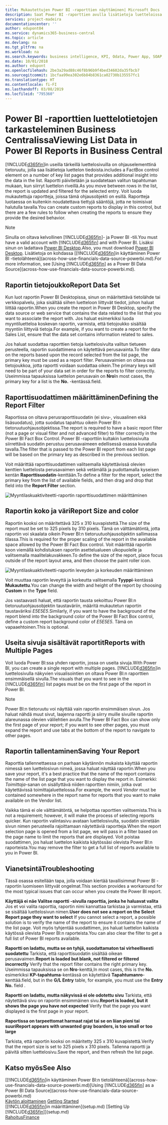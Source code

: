 ```yaml
---
title: Mukautettujen Power BI -raporttien näyttäminen| Microsoft Docs
description: Saat Power BI -raporttien avulla lisätietoja luetteloissa olevista tiedoista.
services: project-madeira
documentationcenter: ''
author: edupont04
ms.service: dynamics365-business-central
ms.topic: article
ms.devlang: na
ms.tgt_pltfrm: na
ms.workload: na
ms.search.keywords: business intelligence, KPI, Odata, Power App, SOAP, analysis
ms.date: 10/01/2018
ms.author: edupont
ms.openlocfilehash: 2be3a29ad88c46f8b96b9f4bed34602da35fbcb7
ms.sourcegitcommit: 1bcfaa99ea302e6b84b8361ca02730b135557fc1
ms.translationtype: HT
ms.contentlocale: fi-FI
ms.lasthandoff: 03/08/2019
ms.locfileid: "795360"
---
```

# <a name="viewing-list-data-in-power-bi-reports-in-business-central"></a><span data-ttu-id="7aebb-103">Power BI -raporttien luettelotietojen tarkasteleminen Business Centralissa</span><span class="sxs-lookup"><span data-stu-id="7aebb-103">Viewing List Data in Power BI Reports in Business Central</span></span> 
[!INCLUDE[d365fin](includes/d365fin_md.md)]<span data-ttu-id="7aebb-104">in useilla tärkeillä luettelosivuilla on ohjauselementtinä tietoruutu, jolla saa lisätietoja luettelon tiedoista.</span><span class="sxs-lookup"><span data-stu-id="7aebb-104">includes a FactBox control element on a number of key list pages that provides additional insight into the data in the list.</span></span> <span data-ttu-id="7aebb-105">Raportti päivitetään ja suodatetaan valitun tapahtuman mukaan, kun siirryt luettelon riveillä.</span><span class="sxs-lookup"><span data-stu-id="7aebb-105">As you move between rows in the list, the report is updated and filtered for the selected entry.</span></span> <span data-ttu-id="7aebb-106">Voit luoda mukautettuja raportteja, joissa tämä ohjausobjekti on esillä. Raportteja luotaessa on kuitenkin noudatettava tiettyjä sääntöjä, jotta ne toimisivat halutulla tavalla.</span><span class="sxs-lookup"><span data-stu-id="7aebb-106">You can create custom reports to display in this control, but there are a few rules to follow when creating the reports to ensure they provide the desired behavior.</span></span>  

> [!NOTE]  
>   <span data-ttu-id="7aebb-107">Sinulla on oltava kelvollinen [!INCLUDE[d365fin](includes/d365fin_md.md)]- ja Power BI -tili.</span><span class="sxs-lookup"><span data-stu-id="7aebb-107">You must have a valid account with [!INCLUDE[d365fin](includes/d365fin_md.md)] and with Power BI.</span></span> <span data-ttu-id="7aebb-108">Lisäksi sinun on ladattava [Power BI Desktop](https://powerbi.microsoft.com/en-us/desktop/).</span><span class="sxs-lookup"><span data-stu-id="7aebb-108">Also, you must download [Power BI Desktop](https://powerbi.microsoft.com/en-us/desktop/).</span></span> <span data-ttu-id="7aebb-109">Lisätietoja on kohdassa [[!INCLUDE[d365fin](includes/d365fin_md.md)]in käyttäminen Power BI -tietolähteenä](across-how-use-financials-data-source-powerbi.md).</span><span class="sxs-lookup"><span data-stu-id="7aebb-109">For more information, see [Using [!INCLUDE[d365fin](includes/d365fin_md.md)] as a Power BI Data Source](across-how-use-financials-data-source-powerbi.md).</span></span>  

## <a name="report-data-set"></a><span data-ttu-id="7aebb-110">Raportin tietojoukko</span><span class="sxs-lookup"><span data-stu-id="7aebb-110">Report Data Set</span></span>
<span data-ttu-id="7aebb-111">Kun luot raportin Power BI Desktopissa, sinun on määritettävä tietolähde tai verkkopalvelu, joka sisältää siihen luetteloon liittyvät tiedot, johon haluat liittää raportin.</span><span class="sxs-lookup"><span data-stu-id="7aebb-111">When you create the report in Power BI Desktop, specify the data source or web service that contains the data related to the list that you want to associate the report with.</span></span> <span data-ttu-id="7aebb-112">Jos haluat esimerkiksi luoda myyntiluetteloa koskevan raportin, varmista, että tietojoukko sisältää myyntiin liittyviä tietoja.</span><span class="sxs-lookup"><span data-stu-id="7aebb-112">For example, if you want to create a report for the Sales List, ensure that the data set contains information related to sales.</span></span>  

<span data-ttu-id="7aebb-113">Jos haluat suodattaa raporttien tietoja luettelosivulta valitun tietueen perusteella, raportin suodattimena on käytettävä perusavainta.</span><span class="sxs-lookup"><span data-stu-id="7aebb-113">To filter data on the reports based upon the record selected from the list page, the primary key must be used as a report filter.</span></span> <span data-ttu-id="7aebb-114">Perusavaimien on oltava osa tietojoukkoa, jotta raportti voidaan suodattaa oikein.</span><span class="sxs-lookup"><span data-stu-id="7aebb-114">The primary keys will need to be part of your data set in order for the reports to filter correctly.</span></span> <span data-ttu-id="7aebb-115">Useimmissa tapauksissa luettelon perusavain on **Nro**</span><span class="sxs-lookup"><span data-stu-id="7aebb-115">In most cases, the primary key for a list is the **No.**</span></span> <span data-ttu-id="7aebb-116">-kentässä.</span><span class="sxs-lookup"><span data-stu-id="7aebb-116">field.</span></span>  

## <a name="defining-the-report-filter"></a><span data-ttu-id="7aebb-117">Raporttisuodattimen määrittäminen</span><span class="sxs-lookup"><span data-stu-id="7aebb-117">Defining the Report Filter</span></span>
<span data-ttu-id="7aebb-118">Raportissa on oltava perusraporttisuodatin (ei sivu-, visuaalinen eikä lisäsuodatus), jotta suodatus tapahtuu oikein Power BI:n tietoruutuohjausobjektissa.</span><span class="sxs-lookup"><span data-stu-id="7aebb-118">The report is required to have a basic report filter (not a page or visual filter and not advanced filter) to filter correctly in the Power BI Fact Box Control.</span></span> <span data-ttu-id="7aebb-119">Power BI -raporttiin kultakin luettelosivulta siirrettävä suodatin perustuu perusavaimeen edellisessä osassa kuvatulla tavalla.</span><span class="sxs-lookup"><span data-stu-id="7aebb-119">The filter that is passed to the Power BI report from each list page will be based on the primary key as described in the previous section.</span></span>  

<span data-ttu-id="7aebb-120">Voit määrittää raporttisuodattimen valitsemalla käytettävissä olevien kenttien luettelosta perusavaimen sekä vetämällä ja pudottamalla kyseisen kentän **Raporttisuodatin**-kenttään.</span><span class="sxs-lookup"><span data-stu-id="7aebb-120">To define a filter for the report, select the primary key from the list of available fields, and then drag and drop that field into the **Report Filter** section.</span></span>  

![Myyntilaskuaktiviteetti-raportin raporttisuodattimen määrittäminen](./media/across-how-use-powerbi-reports-factbox/financials-powerbi-report-filter.png)

## <a name="report-size-and-color"></a><span data-ttu-id="7aebb-122">Raportin koko ja väri</span><span class="sxs-lookup"><span data-stu-id="7aebb-122">Report Size and color</span></span>
<span data-ttu-id="7aebb-123">Raportin kooksi on määritettävä 325 x 310 kuvapistettä.</span><span class="sxs-lookup"><span data-stu-id="7aebb-123">The size of the report must be set to 325 pixels by 310 pixels.</span></span> <span data-ttu-id="7aebb-124">Tämä on välttämätöntä, jotta raportin voi skaalata oikein Power BI:n tietoruutuohjausobjektin sallimassa tilassa.</span><span class="sxs-lookup"><span data-stu-id="7aebb-124">This is required for the proper scaling of the report in the available space allowed by the Power BI Fact Box control.</span></span> <span data-ttu-id="7aebb-125">Voit määrittää raportin koon viemällä kohdistuksen raportin asettelualueen ulkopuolelle ja valitsemalla maalitelakuvakkeen.</span><span class="sxs-lookup"><span data-stu-id="7aebb-125">To define the size of the report, place focus outside of the report layout area, and then choose the paint roller icon.</span></span>

![Myyntilaskuaktiviteetti-raportin leveyden ja korkeuden määrittäminen](./media/across-how-use-powerbi-reports-factbox/financials-powerbi-report-sizing.png)

<span data-ttu-id="7aebb-127">Voit muuttaa raportin leveyttä ja korkeutta valitsemalla **Tyyppi**-kentässä **Mukautettu**.</span><span class="sxs-lookup"><span data-stu-id="7aebb-127">You can change the width and height of the report by choosing **Custom** in the **Type** field.</span></span>

<span data-ttu-id="7aebb-128">Jos vastaavasti haluat, että raportin tausta sekoittuu Power BI:n tietoruutuohjausobjektin taustaväriin, määritä mukautetun raportin taustaväriksi *E5E5E5*.</span><span class="sxs-lookup"><span data-stu-id="7aebb-128">Similarly, if you want to have the background of the report blend into the background color of the Power BI Fact Box control, define a custom report background color of *E5E5E5*.</span></span> <span data-ttu-id="7aebb-129">Tämä on vapaaehtoinen.</span><span class="sxs-lookup"><span data-stu-id="7aebb-129">This is optional.</span></span>  

## <a name="reports-with-multiple-pages"></a><span data-ttu-id="7aebb-130">Useita sivuja sisältävät raportit</span><span class="sxs-lookup"><span data-stu-id="7aebb-130">Reports with Multiple Pages</span></span>
<span data-ttu-id="7aebb-131">Voit luoda Power BI:ssa yhden raportin, jossa on useita sivuja.</span><span class="sxs-lookup"><span data-stu-id="7aebb-131">With Power BI, you can create a single report with multiple pages.</span></span> <span data-ttu-id="7aebb-132">[!INCLUDE[d365fin](includes/d365fin_md.md)]in luettelosivulla näkyvien visualisointien on oltava Power BI:n raporttien ensimmäisellä sivulla.</span><span class="sxs-lookup"><span data-stu-id="7aebb-132">The visuals that you want to see in the [!INCLUDE[d365fin](includes/d365fin_md.md)] list pages must be on the first page of the report in Power BI.</span></span>  

> [!NOTE]  
>  <span data-ttu-id="7aebb-133">Power BI:n tietoruutu voi näyttää vain raportin ensimmäisen sivun. Jos haluat nähdä muut sivut, laajenna raportti ja siirry muille sivuille raportin alareunassa olevien välilehtien avulla.</span><span class="sxs-lookup"><span data-stu-id="7aebb-133">The Power BI Fact Box can show only the first page of your report; if you want to see other pages, you must expand the report and use tabs at the bottom of the report to navigate to other pages.</span></span>  

## <a name="saving-your-report"></a><span data-ttu-id="7aebb-134">Raportin tallentaminen</span><span class="sxs-lookup"><span data-stu-id="7aebb-134">Saving Your Report</span></span>

<span data-ttu-id="7aebb-135">Raporttia tallennettaessa on parhaan käytännön mukaista käyttää raportin nimessä sen luettelosivun nimeä, jossa haluat näyttää raportin.</span><span class="sxs-lookup"><span data-stu-id="7aebb-135">When you save your report, it's a best practice that the name of the report contains the name of the list page that you want to display the report in.</span></span> <span data-ttu-id="7aebb-136">Esimerkki: *Toimittaja*-sanan on sisällyttävä niiden raporttien nimiin, jotka ovat käytettävissä toimittajaluettelossa.</span><span class="sxs-lookup"><span data-stu-id="7aebb-136">For example, the word *Vendor* must be contained somewhere in the report name for reports that you want to make available on the Vendor list.</span></span>  

<span data-ttu-id="7aebb-137">Vaikka tämä ei ole välttämätöntä, se helpottaa raporttien valitsemista.</span><span class="sxs-lookup"><span data-stu-id="7aebb-137">This is not a requirement; however, it will make the process of selecting reports quicker.</span></span> <span data-ttu-id="7aebb-138">Kun raportin valintasivu avataan luettelosivulta, suodatin siirretään sivun nimen perusteella rajoittamaan näytettäviä raportteja.</span><span class="sxs-lookup"><span data-stu-id="7aebb-138">When the report selection page is opened from a list page, we will pass in a filter based on the page name to limit the reports that are displayed.</span></span>  <span data-ttu-id="7aebb-139">Voit poistaa suodattimen, jos haluat luettelon kaikista käytössäsi olevista Power BI:n raporteista.</span><span class="sxs-lookup"><span data-stu-id="7aebb-139">You may remove the filter to get a full list of reports available to you in Power BI.</span></span>  

## <a name="troubleshooting"></a><span data-ttu-id="7aebb-140">Vianetsintä</span><span class="sxs-lookup"><span data-stu-id="7aebb-140">Troubleshooting</span></span>
<span data-ttu-id="7aebb-141">Tässä osassa esitellään tapa, jolla voidaan kiertää tavallisimmat Power BI -raportin luomiseen liittyvät ongelmat.</span><span class="sxs-lookup"><span data-stu-id="7aebb-141">This section provides a workaround for the most typical issues that can occur when you create the Power BI report.</span></span>  

<span data-ttu-id="7aebb-142">**Käyttäjä ei näe Valitse raportti -sivulla raporttia, jonka he haluavat valita** Jos et voi valita raporttia, raportin nimi kannattaa tarkistaa ja varmistaa, että se sisältää luettelosivun nimen.</span><span class="sxs-lookup"><span data-stu-id="7aebb-142">**User does not see a report on the Select Report page they want to select** If you cannot select a report, a possible solution is to verify the name of the report to ensure it contains the name of the list page.</span></span> <span data-ttu-id="7aebb-143">Voit myös tyhjentää suodattimen, jos haluat luettelon kaikista käytössä olevista Power BI:n raporteista.</span><span class="sxs-lookup"><span data-stu-id="7aebb-143">You can also clear the filter to get a full list of Power BI reports available.</span></span>  

<span data-ttu-id="7aebb-144">**Raportti on ladattu, mutta se on tyhjä, suodattamaton tai virheellisesti suodatettu** Tarkista, että raporttisuodatin sisältää oikean perusavaimen.</span><span class="sxs-lookup"><span data-stu-id="7aebb-144">**Report is loaded but blank, not filtered or filtered incorrectly** Verify that the report filter contains the right primary key.</span></span> <span data-ttu-id="7aebb-145">Useimmissa tapauksissa se on **Nro**-kenttä,</span><span class="sxs-lookup"><span data-stu-id="7aebb-145">In most cases, this is the **No.**</span></span> <span data-ttu-id="7aebb-146">esimerkiksi **KP-tapahtuma**-kentässä on käytettävä **Tapahtumanro**-kenttää.</span><span class="sxs-lookup"><span data-stu-id="7aebb-146">field, but in the **G/L Entry** table, for example, you must use the **Entry No.** field  .</span></span>

<span data-ttu-id="7aebb-147">**Raportti on ladattu, mutta näkyvissä ei ole odotettu sivu** Tarkista, että näytettävä sivu on raportin ensimmäinen sivu.</span><span class="sxs-lookup"><span data-stu-id="7aebb-147">**Report is loaded, but it shows the page you have not expected** Verify that the page you want displayed is the first page in your report.</span></span>  

<span data-ttu-id="7aebb-148">**Raportissa on tarpeettomat harmaat rajat tai se on liian pieni tai suuri**</span><span class="sxs-lookup"><span data-stu-id="7aebb-148">**Report appears with unwanted gray boarders, is too small or too large**</span></span>

<span data-ttu-id="7aebb-149">Tarkista, että raportin kooksi on määritetty 325 x 310 kuvapistettä.</span><span class="sxs-lookup"><span data-stu-id="7aebb-149">Verify that the report size is set to 325 pixels x 310 pixels.</span></span> <span data-ttu-id="7aebb-150">Tallenna raportti ja päivitä sitten luettelosivu.</span><span class="sxs-lookup"><span data-stu-id="7aebb-150">Save the report, and then refresh the list page.</span></span>  

## <a name="see-also"></a><span data-ttu-id="7aebb-151">Katso myös</span><span class="sxs-lookup"><span data-stu-id="7aebb-151">See Also</span></span>
<span data-ttu-id="7aebb-152">[[!INCLUDE[d365fin](includes/d365fin_md.md)]in käyttäminen Power BI:n tietolähteenä](across-how-use-financials-data-source-powerbi.md)</span><span class="sxs-lookup"><span data-stu-id="7aebb-152">[Using [!INCLUDE[d365fin](includes/d365fin_md.md)] as a Power BI Data Source](across-how-use-financials-data-source-powerbi.md)</span></span>  
<span data-ttu-id="7aebb-153">[Käytön aloittaminen](product-get-started.md)  </span><span class="sxs-lookup"><span data-stu-id="7aebb-153">[Getting Started](product-get-started.md)  </span></span>  
<span data-ttu-id="7aebb-154">[[!INCLUDE[d365fin](includes/d365fin_md.md)]in määrittäminen](setup.md)  </span><span class="sxs-lookup"><span data-stu-id="7aebb-154">[Setting Up [!INCLUDE[d365fin](includes/d365fin_md.md)]](setup.md)  </span></span>  
[<span data-ttu-id="7aebb-155">Rahoitus</span><span class="sxs-lookup"><span data-stu-id="7aebb-155">Finance</span></span>](finance.md)  
